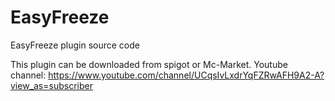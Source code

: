 # EasyFreeze
EasyFreeze plugin source code

This plugin can be downloaded from spigot or Mc-Market.
Youtube channel:
https://www.youtube.com/channel/UCqsIvLxdrYqFZRwAFH9A2-A?view_as=subscriber
